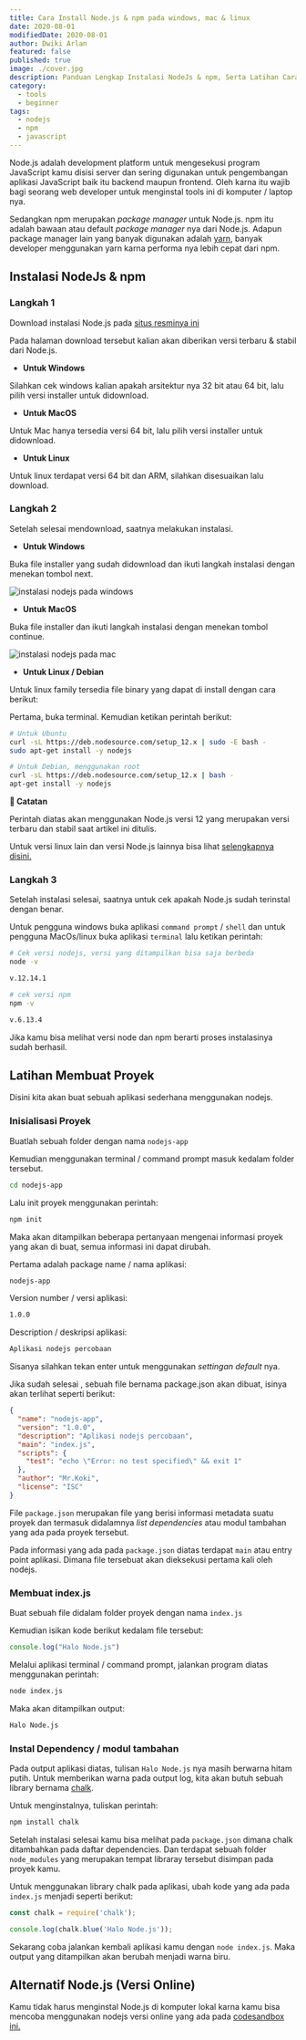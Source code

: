 ```yaml
---
title: Cara Install Node.js & npm pada windows, mac & linux
date: 2020-08-01
modifiedDate: 2020-08-01
author: Dwiki Arlan
featured: false
published: true
image: ./cover.jpg
description: Panduan Lengkap Instalasi NodeJs & npm, Serta Latihan Cara Memulai Sebuah Proyek Menggunakan NodeJs
category:
  - tools
  - beginner
tags:
  - nodejs
  - npm
  - javascript
---
```


Node.js adalah development platform untuk mengesekusi program JavaScript kamu disisi server dan sering digunakan untuk pengembangan aplikasi JavaScript baik itu backend maupun frontend. Oleh karna itu wajib bagi seorang web developer untuk menginstal tools ini di komputer / laptop nya.

Sedangkan npm merupakan *package manager* untuk Node.js. npm itu adalah bawaan atau default *package manager* nya dari Node.js. Adapun package manager lain yang banyak digunakan adalah [yarn](https://yarnpkg.com/en/docs/getting-started), banyak developer menggunakan yarn karna performa nya lebih cepat dari npm.

## Instalasi NodeJs & npm

### Langkah 1

Download instalasi Node.js pada [situs resminya ini](https://nodejs.org/en/download/)

Pada halaman download tersebut kalian akan diberikan versi terbaru & stabil dari Node.js.

- **Untuk Windows**

Silahkan cek windows kalian apakah arsitektur nya 32 bit atau 64 bit, lalu pilih versi installer untuk didownload.

- **Untuk MacOS**

Untuk Mac hanya tersedia versi 64 bit, lalu pilih versi installer untuk didownload.

- **Untuk Linux**

Untuk linux terdapat versi 64 bit dan ARM, silahkan disesuaikan lalu download.

### Langkah 2

Setelah selesai mendownload, saatnya melakukan instalasi.

- **Untuk Windows**

Buka file installer yang sudah didownload dan ikuti langkah instalasi dengan menekan tombol next.

![instalasi nodejs pada windows](https://res.cloudinary.com/kodekoki/image/upload/v1578458605/kodekoki-images/windows_node_install_xpebsm.png)

- **Untuk MacOS**

Buka file installer dan ikuti langkah instalasi dengan menekan tombol continue.

![instalasi nodejs pada mac](https://res.cloudinary.com/kodekoki/image/upload/c_fit,h_809,w_1176/v1578448048/kodekoki-images/node_install_mac_tepnfz.jpg)

- **Untuk Linux / Debian**

Untuk linux family tersedia file binary yang dapat di install dengan cara berikut:

Pertama, buka terminal. Kemudian ketikan perintah berikut:

```bash
# Untuk Ubuntu
curl -sL https://deb.nodesource.com/setup_12.x | sudo -E bash -
sudo apt-get install -y nodejs

# Untuk Debian, menggunakan root
curl -sL https://deb.nodesource.com/setup_12.x | bash -
apt-get install -y nodejs
```

<div class="info">
<strong>📝 Catatan</strong>
<p>Perintah diatas akan menggunakan Node.js versi 12 yang merupakan versi terbaru dan stabil saat artikel ini ditulis.</p>
</div>

Untuk versi linux lain dan versi Node.js lainnya bisa lihat [selengkapnya disini.](https://github.com/nodesource/distributions/blob/master/README.md#debinstall)

### Langkah 3

Setelah instalasi selesai, saatnya untuk cek apakah Node.js sudah terinstal dengan benar.


Untuk pengguna windows buka aplikasi `command prompt` / `shell` dan untuk pengguna MacOs/linux buka aplikasi `terminal` lalu ketikan perintah:

```bash
# Cek versi nodejs, versi yang ditampilkan bisa saja berbeda
node -v

v.12.14.1

# cek versi npm
npm -v

v.6.13.4
```

Jika kamu bisa melihat versi node dan npm berarti proses instalasinya sudah berhasil.


## Latihan Membuat Proyek

Disini kita akan buat sebuah aplikasi sederhana menggunakan nodejs.

### Inisialisasi Proyek

Buatlah sebuah folder dengan nama `nodejs-app`

Kemudian menggunakan terminal / command prompt masuk kedalam folder tersebut.

```bash
cd nodejs-app
```

Lalu init proyek menggunakan perintah:

```bash
npm init
```

Maka akan ditampilkan beberapa pertanyaan mengenai informasi proyek yang akan di buat, semua informasi ini dapat dirubah.

Pertama adalah package name / nama aplikasi:
```bash
nodejs-app
```

Version number / versi aplikasi:
```bash
1.0.0
```

Description / deskripsi aplikasi:
```bash
Aplikasi nodejs percobaan
```

Sisanya silahkan tekan enter untuk menggunakan *settingan default* nya.

Jika sudah selesai , sebuah file bernama package.json akan dibuat, isinya akan terlihat seperti berikut:


```json:title=package.json
{
  "name": "nodejs-app",
  "version": "1.0.0",
  "description": "Aplikasi nodejs percobaan",
  "main": "index.js",
  "scripts": {
    "test": "echo \"Error: no test specified\" && exit 1"
  },
  "author": "Mr.Koki",
  "license": "ISC"
}
```

File `package.json` merupakan file yang berisi informasi metadata suatu proyek dan termasuk didalamnya *list dependencies* atau modul tambahan yang ada pada proyek tersebut.

Pada informasi yang ada pada `package.json` diatas terdapat `main` atau entry point aplikasi. Dimana file tersebuat akan dieksekusi pertama kali oleh nodejs.


### Membuat index.js

Buat sebuah file didalam folder proyek dengan nama `index.js`

Kemudian isikan kode berikut kedalam file tersebut:

```javascript
console.log("Halo Node.js")
```

Melalui aplikasi terminal / command prompt, jalankan program diatas menggunakan perintah:

```bash
node index.js
```

Maka akan ditampilkan output:

```bash
Halo Node.js
```

### Instal Dependency / modul tambahan

Pada output aplikasi diatas, tulisan `Halo Node.js` nya masih berwarna hitam putih. Untuk memberikan warna pada output log, kita akan butuh sebuah library bernama [chalk](https://github.com/chalk/chalk).

Untuk menginstalnya, tuliskan perintah: 

```bash
npm install chalk
```

Setelah instalasi selesai kamu bisa melihat pada `package.json` dimana chalk ditambahkan pada daftar dependencies. Dan terdapat sebuah folder `node_modules` yang merupakan tempat libraray tersebut disimpan pada proyek kamu.

Untuk menggunakan library chalk pada aplikasi, ubah kode yang ada pada `index.js` menjadi seperti berikut:

```javascript
const chalk = require('chalk');

console.log(chalk.blue('Halo Node.js'));
```

Sekarang coba jalankan kembali aplikasi kamu dengan `node index.js`. Maka output yang ditampilkan akan berubah menjadi warna biru.


## Alternatif Node.js (Versi Online)

Kamu tidak harus menginstal Node.js di komputer lokal karna kamu bisa mencoba menggunakan nodejs versi online yang ada pada [codesandbox ini.](https://codesandbox.io/s/node)

